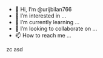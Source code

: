 - 👋 Hi, I’m @urijbilan766
- 👀 I’m interested in ...
- 🌱 I’m currently learning ...
- 💞️ I’m looking to collaborate on ...
- 📫 How to reach me ...

<!---
urijbilan766/sad is a ✨ special ✨ repository because its `README.md` (this file) appears on your GitHub profile.
You can click the Preview link to take a look at your changes.
--->
zc
asd
